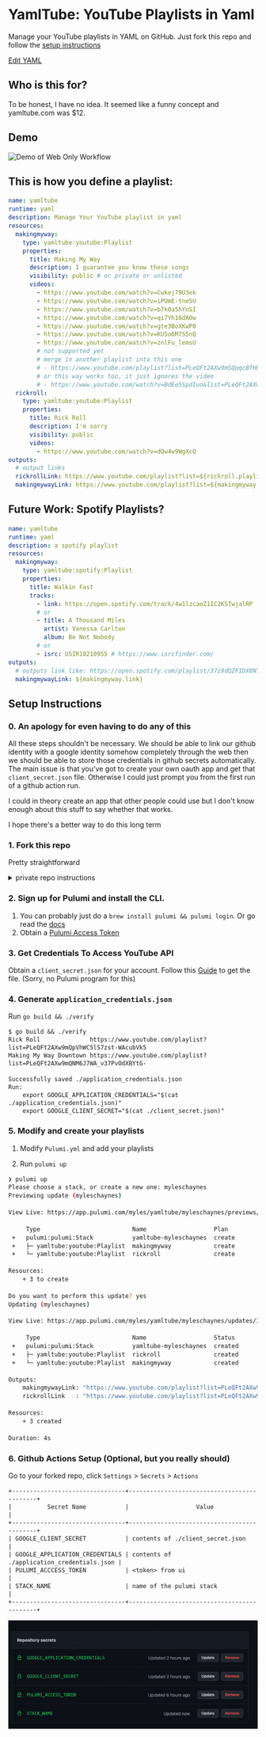# YamlTube: YouTube Playlists in Yaml

Manage your YouTube playlists in YAML on GitHub. Just fork this repo and follow the [setup instructions](#setup-instructions)

[Edit YAML](https://github.dev/mchaynes/yamltube/Pulumi.yaml)

## Who is this for?

To be honest, I have no idea. It seemed like a funny concept and yamltube.com was $12.

## Demo

![Demo of Web Only Workflow](https://user-images.githubusercontent.com/17183569/173210714-072d88ae-1f29-4da4-8406-b4b1e38c5aca.gif)

## This is how you define a playlist:

```yaml
name: yamltube
runtime: yaml
description: Manage Your YouTube playlist in yaml
resources:
  makingmyway:
    type: yamltube:youtube:Playlist
    properties:
      title: Making My Way
      description: I guarantee you know these songs
      visibility: public # or private or unlisted
      videos:
        - https://www.youtube.com/watch?v=Cwkej79U3ek
        - https://www.youtube.com/watch?v=iPUmE-tne5U
        - https://www.youtube.com/watch?v=b7k0a5hYnSI
        - https://www.youtube.com/watch?v=qi7Yh16dA0w
        - https://www.youtube.com/watch?v=gte3BoXKwP0
        - https://www.youtube.com/watch?v=KU5o6M7S5nQ
        - https://www.youtube.com/watch?v=znlFu_lemsU
        # not supported yet
        # merge in another playlist into this one
        # - https://www.youtube.com/playlist?list=PLeQFt2AXw9mSQpqcBfHkufqpBsS2x4hTD
        # or this way works too, it just ignores the video
        # - https://www.youtube.com/watch?v=BdEe5SpdIuo&list=PLeQFt2AXw9mSQpqcBfHkufqpBsS2x4hTD
  rickroll:
    type: yamltube:youtube:Playlist
    properties:
      title: Rick Roll
      description: I'm sorry
      visibility: public
      videos:
        - https://www.youtube.com/watch?v=dQw4w9WgXcQ
outputs:
  # output links
  rickrollLink: https://www.youtube.com/playlist?list=${rickroll.playlistId}
  makingmywayLink: https://www.youtube.com/playlist?list=${makingmyway.playlistId}
```

## Future Work: Spotify Playlists?

```yaml
name: yamltube
runtime: yaml
description: a spotify playlist
resources:
  makingmyway:
    type: yamltube:spotify:Playlist
    properties:
      title: Walkin Fast
      tracks:
        - link: https://open.spotify.com/track/4w1lzcaoZ1IC2K5TwjalRP
        # or
        - title: A Thousand Miles
          artist: Vanessa Carlton
          album: Be Not Nobody
        # or
        - isrc: USIR10210955 # https://www.isrcfinder.com/
outputs:
  # outputs link like: https://open.spotify.com/playlist/37i9dQZF1DX8NTLI2TtZa6
  makingmywayLink: ${makingmyway.link}
```

## Setup Instructions

### 0. An apology for even having to do any of this

All these steps shouldn't be necessary. We should be able to link our github identity with a google identity somehow completely through the web
then we should be able to store those credentials in github secrets automatically. The main issue is that you've got to create your own oauth app and get that `client_secret.json` file. Otherwise I could just prompt you from the first run of a github action run.

I could in theory create an app that other people could use but I don't know enough about this stuff to say whether that works. 

I hope there's a better way to do this long term

### 1. Fork this repo

Pretty straightforward

<details>

<summary> private repo instructions </summary>

```sh
  git clone https://github.com/mchaynes/yamltube.git
  cd yamltube
  git remote add private git@github:mchaynes/private.git
  git push private main
  👁👄👁
```

</details>



### 2. Sign up for Pulumi and install the CLI.

1. You can probably just do a `brew install pulumi && pulumi login`. Or go read the [docs](https://www.pulumi.io/)
2. Obtain a [Pulumi Access Token](https://www.pulumi.com/docs/intro/pulumi-service/accounts/#access-tokens)

### 3. Get Credentials To Access YouTube API

Obtain a `client_secret.json` for your account. Follow this [Guide](https://developers.google.com/youtube/v3/guides/auth/server-side-web-apps) to get the file. (Sorry, no Pulumi program for this)

### 4. Generate `application_credentials.json`

Run `go build && ./verify`

```
$ go build && ./verify
Rick Roll              https://www.youtube.com/playlist?list=PLeQFt2AXw9mQpVhWC5lS7zst-WAcubVk5
Making My Way Downtown https://www.youtube.com/playlist?list=PLeQFt2AXw9mQNM6J7WA_v37PvOdXBYtG-

Successfully saved ./application_credentials.json
Run:
    export GOOGLE_APPLICATION_CREDENTIALS="$(cat ./application_credentials.json)"
    export GOOGLE_CLIENT_SECRET="$(cat ./client_secret.json)"
```

### 5. Modify and create your playlists

1. Modify `Pulumi.yml` and add your playlists

1. Run `pulumi up`

```sh
❯ pulumi up
Please choose a stack, or create a new one: myleschaynes
Previewing update (myleschaynes)

View Live: https://app.pulumi.com/myles/yamltube/myleschaynes/previews/<redacted>

     Type                          Name                   Plan
 +   pulumi:pulumi:Stack           yamltube-myleschaynes  create
 +   ├─ yamltube:youtube:Playlist  makingmyway            create
 +   └─ yamltube:youtube:Playlist  rickroll               create

Resources:
    + 3 to create

Do you want to perform this update? yes
Updating (myleschaynes)

View Live: https://app.pulumi.com/myles/yamltube/myleschaynes/updates/1

     Type                          Name                   Status
 +   pulumi:pulumi:Stack           yamltube-myleschaynes  created
 +   ├─ yamltube:youtube:Playlist  rickroll               created
 +   └─ yamltube:youtube:Playlist  makingmyway            created

Outputs:
    makingmywayLink: "https://www.youtube.com/playlist?list=PLeQFt2AXw9mS-8BzL96OkySMOTArBTA0O"
    rickrollLink   : "https://www.youtube.com/playlist?list=PLeQFt2AXw9mSQKAyZTPhMvO080-mOAkMJ"

Resources:
    + 3 created

Duration: 4s
```

### 6. Github Actions Setup (Optional, but you really should)

Go to your forked repo, click `Settings` > `Secrets` > `Actions`

```
+--------------------------------+--------------------------------------------+
|          Secret Name           |                   Value                    |
+--------------------------------+--------------------------------------------+
| GOOGLE_CLIENT_SECRET           | contents of ./client_secret.json           |
| GOOGLE_APPLICATION_CREDENTIALS | contents of ./application_credentials.json |
| PULUMI_ACCCESS_TOKEN           | <token> from ui                            |
| STACK_NAME                     | name of the pulumi stack                   |
+--------------------------------+--------------------------------------------+
```

![action secret page screenshot](assets/actions-secrets.png)
